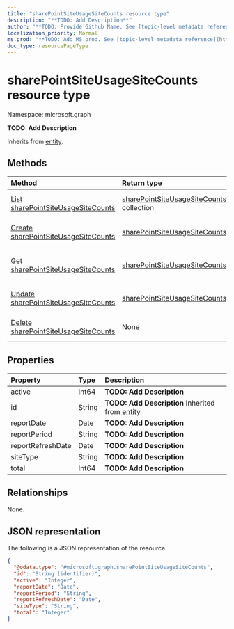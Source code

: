 ```yaml
---
title: "sharePointSiteUsageSiteCounts resource type"
description: "**TODO: Add Description**"
author: "**TODO: Provide Github Name. See [topic-level metadata reference](https://msgo.azurewebsites.net/add/document/guidelines/metadata.html#topic-level-metadata)**"
localization_priority: Normal
ms.prod: "**TODO: Add MS prod. See [topic-level metadata reference](https://msgo.azurewebsites.net/add/document/guidelines/metadata.html#topic-level-metadata)**"
doc_type: resourcePageType
---
```


# sharePointSiteUsageSiteCounts resource type

Namespace: microsoft.graph



**TODO: Add Description**


Inherits from [entity](../resources/entity.md).

## Methods
|Method|Return type|Description|
|:---|:---|:---|
|[List sharePointSiteUsageSiteCounts](../api/sharepointsiteusagesitecounts-list.md)|[sharePointSiteUsageSiteCounts](../resources/sharepointsiteusagesitecounts.md) collection|Get a list of the [sharePointSiteUsageSiteCounts](../resources/sharepointsiteusagesitecounts.md) objects and their properties.|
|[Create sharePointSiteUsageSiteCounts](../api/sharepointsiteusagesitecounts-create.md)|[sharePointSiteUsageSiteCounts](../resources/sharepointsiteusagesitecounts.md)|Create a new [sharePointSiteUsageSiteCounts](../resources/sharepointsiteusagesitecounts.md) object.|
|[Get sharePointSiteUsageSiteCounts](../api/sharepointsiteusagesitecounts-get.md)|[sharePointSiteUsageSiteCounts](../resources/sharepointsiteusagesitecounts.md)|Read the properties and relationships of a [sharePointSiteUsageSiteCounts](../resources/sharepointsiteusagesitecounts.md) object.|
|[Update sharePointSiteUsageSiteCounts](../api/sharepointsiteusagesitecounts-update.md)|[sharePointSiteUsageSiteCounts](../resources/sharepointsiteusagesitecounts.md)|Update the properties of a [sharePointSiteUsageSiteCounts](../resources/sharepointsiteusagesitecounts.md) object.|
|[Delete sharePointSiteUsageSiteCounts](../api/sharepointsiteusagesitecounts-delete.md)|None|Deletes a [sharePointSiteUsageSiteCounts](../resources/sharepointsiteusagesitecounts.md) object.|

## Properties
|Property|Type|Description|
|:---|:---|:---|
|active|Int64|**TODO: Add Description**|
|id|String|**TODO: Add Description** Inherited from [entity](../resources/entity.md)|
|reportDate|Date|**TODO: Add Description**|
|reportPeriod|String|**TODO: Add Description**|
|reportRefreshDate|Date|**TODO: Add Description**|
|siteType|String|**TODO: Add Description**|
|total|Int64|**TODO: Add Description**|

## Relationships
None.

## JSON representation
The following is a JSON representation of the resource.
<!-- {
  "blockType": "resource",
  "keyProperty": "id",
  "@odata.type": "microsoft.graph.sharePointSiteUsageSiteCounts",
  "baseType": "microsoft.graph.entity",
  "openType": false
}
-->
``` json
{
  "@odata.type": "#microsoft.graph.sharePointSiteUsageSiteCounts",
  "id": "String (identifier)",
  "active": "Integer",
  "reportDate": "Date",
  "reportPeriod": "String",
  "reportRefreshDate": "Date",
  "siteType": "String",
  "total": "Integer"
}
```

